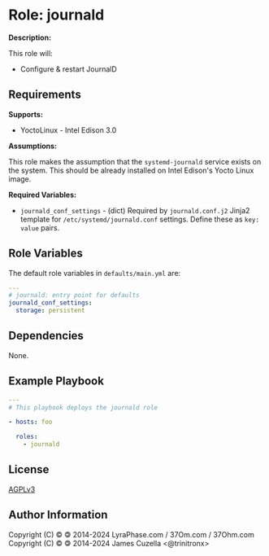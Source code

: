 Role: journald
==============

**Description:**

This role will:

- Configure & restart JournalD

Requirements
------------

**Supports:**

- YoctoLinux - Intel Edison 3.0

**Assumptions:**

This role makes the assumption that the `systemd-journald` service exists on the
system. This should be already installed on Intel Edison's Yocto Linux image.

**Required Variables:**

- `journald_conf_settings` - (dict) Required by `journald.conf.j2` Jinja2
  template for `/etc/systemd/journald.conf` settings.  Define these as
  `key: value` pairs.

Role Variables
--------------

The default role variables in `defaults/main.yml` are:

```YAML
---
# journald: entry point for defaults
journald_conf_settings:
  storage: persistent
```

Dependencies
------------

None.

Example Playbook
----------------

```YAML
---
# This playbook deploys the journald role

- hosts: foo

  roles:
    - journald
```

License
-------

[AGPLv3][1]

Author Information
------------------

Copyright (C) © 🄯  2014-2024 LyraPhase.com / 37Om.com / 37Ohm.com
Copyright (C) © 🄯  2014-2024 James Cuzella <@trinitronx>

[1]: http://choosealicense.com/licenses/agpl-3.0/
